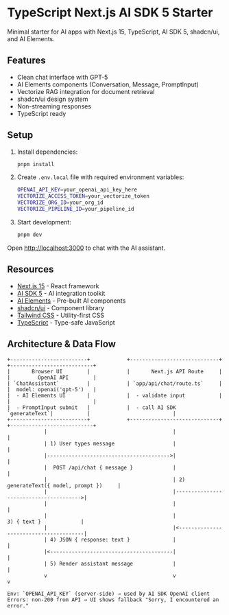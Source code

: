 # TypeScript Next.js AI SDK 5 Starter

Minimal starter for AI apps with Next.js 15, TypeScript, AI SDK 5, shadcn/ui, and AI Elements.

## Features

- Clean chat interface with GPT-5
- AI Elements components (Conversation, Message, PromptInput)
- Vectorize RAG integration for document retrieval
- shadcn/ui design system
- Non-streaming responses
- TypeScript ready

## Setup

1. Install dependencies:

   ```bash
   pnpm install
   ```

2. Create `.env.local` file with required environment variables:

   ```bash
   OPENAI_API_KEY=your_openai_api_key_here
   VECTORIZE_ACCESS_TOKEN=your_vectorize_token
   VECTORIZE_ORG_ID=your_org_id
   VECTORIZE_PIPELINE_ID=your_pipeline_id
   ```

3. Start development:
   ```bash
   pnpm dev
   ```

Open [http://localhost:3000](http://localhost:3000) to chat with the AI assistant.

## Resources

- [Next.js 15](https://nextjs.org/) - React framework
- [AI SDK 5](https://ai-sdk.dev/) - AI integration toolkit
- [AI Elements](https://ai-sdk.dev/elements/overview) - Pre-built AI components
- [shadcn/ui](https://ui.shadcn.com/) - Component library
- [Tailwind CSS](https://tailwindcss.com/) - Utility-first CSS
- [TypeScript](https://www.typescriptlang.org/) - Type-safe JavaScript

## Architecture & Data Flow

```text
+-------------------------+            +-----------------------------+            +---------------------------+
|       Browser UI        |            |       Next.js API Route     |            |         OpenAI API        |
| `ChatAssistant`         |            | `app/api/chat/route.ts`     |            |  model: openai('gpt-5')   |
|  - AI Elements UI       |            |  - validate input           |            |                           |
|  - PromptInput submit   |            |  - call AI SDK `generateText`|           |                           |
+-------------------------+            +-----------------------------+            +---------------------------+
            |                                         |                                        |
            | 1) User types message                   |                                        |
            |---------------------------------------->|                                        |
            |  POST /api/chat { message }             |                                        |
            |                                         | 2) generateText({ model, prompt })     |
            |                                         |--------------------------------------->|
            |                                         |                                        |
            |                                         |                3) { text }             |
            |                                         |<---------------------------------------|
            | 4) JSON { response: text }              |                                        |
            |<----------------------------------------|                                        |
            | 5) Render assistant message             |                                        |
            v                                         v                                        v

Env: `OPENAI_API_KEY` (server-side) → used by AI SDK OpenAI client
Errors: non-200 from API → UI shows fallback "Sorry, I encountered an error."
```
